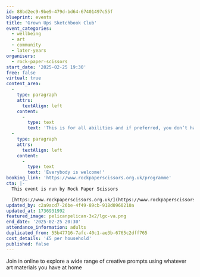 ```yaml
---
id: 88bd2ec9-9be9-479d-bd64-67401497c55f
blueprint: events
title: 'Grown Ups Sketchbook Club'
event_categories:
  - wellbeing
  - art
  - community
  - later-years
organisers:
  - rock-paper-scissors
start_date: '2025-02-25 19:30'
free: false
virtual: true
content_area:
  -
    type: paragraph
    attrs:
      textAlign: left
    content:
      -
        type: text
        text: 'This is for all abilities and if preferred, you don’t have to be visible or contribute in any way if you choose. '
  -
    type: paragraph
    attrs:
      textAlign: left
    content:
      -
        type: text
        text: 'Everybody is welcome!'
booking_link: 'https://www.rockpaperscissors.org.uk/programme'
cta: |-
  This event is run by Rock Paper Scissors

  [https://www.rockpaperscissors.org.uk/](https://www.rockpaperscissors.org.uk/)
updated_by: c2a9acd7-26be-4f49-89cb-918d0960210a
updated_at: 1736931992
featured_image: pelicanpelican-3x2/lgc-va.png
end_date: '2025-02-25 20:30'
attendance_information: adults
duplicated_from: 55b47716-7afc-40c1-ae3b-6765c2dff765
cost_details: '£5 per household'
published: false
---
```

Join in online to explore a wide range of creative prompts using whatever art materials you have at home